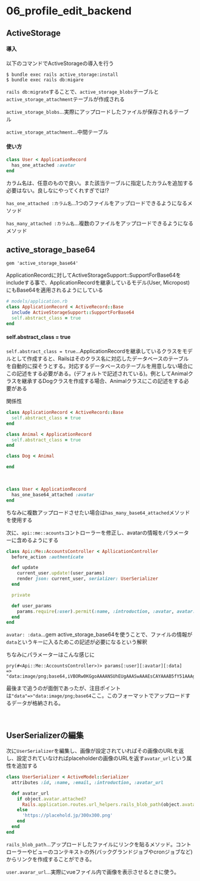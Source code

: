# 06_profile_edit_backend

## ActiveStorage

#### 導入

以下のコマンドでActiveStorageの導入を行う

```
$ bundle exec rails active_storage:install
$ bundle exec rails db:migare
```

`rails db:migrate`することで、`active_storage_blobs`テーブルと`active_storage_attachment`テーブルが作成される

`active_storage_blobs`...実際にアップロードしたファイルが保存されるテーブル

`active_storage_attachment`...中間テーブル

#### 使い方

```rb
class User < ApplicationRecord
  has_one_attached :avatar
end
```

カラム名は、任意のもので良い。また該当テーブルに指定したカラムを追加する必要はない。良しなにやってくれすぎでは!?

`has_one_attached :カラム名`...1つのファイルをアップロードできるようになるメソッド

`has_many_attached :カラム名`...複数のファイルをアップロードできるようになるメソッド

## active_storage_base64

```gemfile
gem 'active_storage_base64'
```
ApplicationRecordに対してActiveStorageSupport::SupportForBase64をincludeする事で、ApplicationRecordを継承しているモデル(User, Micropost)にもBase64を適用されるようにしている

```rb
# models/application.rb
class ApplicationRecord < ActiveRecord::Base
  include ActiveStorageSupport::SupportForBase64
  self.abstract_class = true
end
```

#### self.abstract_class = true

`self.abstract_class = true`...ApplicationRecordを継承しているクラスをモデルとして作成すると、Railsはそのクラス名に対応したデータベースのテーブルを自動的に探そうとする。対応するデータベースのテーブルを用意しない場合にこの記述をする必要がある。(デフォルトで記述されている)。例としてAnimalクラスを継承するDogクラスを作成する場合、Animalクラスにこの記述をする必要がある

関係性

```rb
class ApplicationRecord < ActiveRecord::Base
  self.abstract_class = true
end

class Animal < ApplicationRecord
  self.abstract_class = true
end

class Dog < Animal

end
```

<br>

```rb
class User < ApplicationRecord
  has_one_base64_attached :avatar
end
```

ちなみに複数アップロードさせたい場合は`has_many_base64_attached`メソッドを使用する

次に、`api::me::acounts`コントローラーを修正し、avatarの情報をパラメーターに含めるようにする

```rb
class Api::Me::AccountsController < ApllicationController
  before_action :authenticate

  def update
    current_user.update!(user_params)
    render json: current_user, serializer: UserSerializer
  end

  private

  def user_params
    params.require(:user).permit(:name, :introduction, :avatar, avatar: :data)
  end
end
```

`avatar: :data`...gem active_storage_base64を使うことで、ファイルの情報が`data`というキーに入るためこの記述が必要になるという解釈

ちなみにパラメーターはこんな感じに

```
pry(#<Api::Me::AccountsController>)> params[:user][:avatar][:data]
=> "data:image/png;base64,iVBORw0KGgoAAAANSUhEUgAAASwAAAEsCAYAAAB5fY51AAAgAElEQVR4Xty9B5yeV3EuPqsurbSSVqvee5dsuVFsfEO9JBD+uQF8gdACmFASgoEQwIaA...
```

最後まで追うのが面倒であったが、注目ポイントは`"data"=>"data:image/png;base64`ここ。このフォーマットでアップロードするデータが格納される。

<br>

## UserSerializerの編集

次に`UserSerializer`を編集し、画像が設定されていればその画像のURLを返し、設定されていなければplaceholderの画像のURLを返す`avatar_url`という属性を追加する

```rb
class UserSerializer < ActiveModel::Serializer
  attributes :id, :name, :email, :introduction, :avatar_url

  def avatar_url
    if object.avatar.attached?
      Rails.application.routes.url_helpers.rails_blob_path(object.avatar, only_path: true)
    else
      'https://placehold.jp/300x300.png'
    end
  end
end
```

`rails_blob_path`...アップロードしたファイルにリンクを貼るメソッド。コントローラーやビューのコンテキストの外(バックグランドジョブやcronジョブなど)からリンクを作成することができる。

`user.avarar_url`...実際にvueファイル内で画像を表示させるときに使う。

